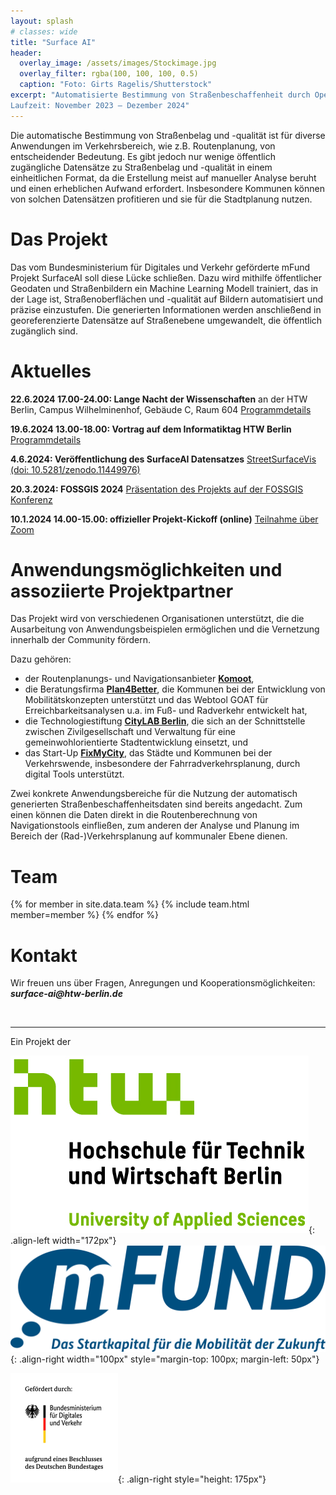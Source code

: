 ```yaml
---
layout: splash
# classes: wide
title: "Surface AI"
header:
  overlay_image: /assets/images/Stockimage.jpg
  overlay_filter: rgba(100, 100, 100, 0.5)
  caption: "Foto: Girts Ragelis/Shutterstock"
excerpt: "Automatisierte Bestimmung von Straßenbeschaffenheit durch Open Data und Machine Learning <br> <br> 
Laufzeit: November 2023 – Dezember 2024"
---
```


<!-- Laufzeit: November 2023 – Dezember 2024
{: .text-center} -->

Die automatische Bestimmung von Straßenbelag und -qualität ist für diverse Anwendungen im Verkehrsbereich, wie z.B. Routenplanung, von entscheidender Bedeutung. Es gibt jedoch nur wenige öffentlich zugängliche Datensätze zu Straßenbelag und -qualität in einem einheitlichen Format, da die Erstellung meist auf manueller Analyse beruht und einen erheblichen Aufwand erfordert. Insbesondere Kommunen können von solchen Datensätzen profitieren und sie für die Stadtplanung nutzen.

# Das Projekt 
Das vom Bundesministerium für Digitales und Verkehr geförderte mFund Projekt SurfaceAI  soll diese Lücke schließen. Dazu wird mithilfe öffentlicher Geodaten und Straßenbildern ein Machine Learning Modell trainiert, das in der Lage ist, Straßenoberflächen und -qualität auf Bildern automatisiert und präzise einzustufen. Die generierten Informationen werden anschließend in georeferenzierte Datensätze auf Straßenebene umgewandelt, die öffentlich zugänglich sind.

# Aktuelles

**22.6.2024 17.00-24.00: Lange Nacht der Wissenschaften** an der HTW Berlin, Campus Wilhelminenhof, Gebäude C, Raum 604 [Programmdetails](https://events.htw-berlin.de/hochschule/lange-nacht-der-wissenschaften/)

**19.6.2024 13.00-18.00: Vortrag auf dem Informatiktag HTW Berlin** [Programmdetails](https://events.htw-berlin.de/karriere/informatiktag/)

**4.6.2024: Veröffentlichung des SurfaceAI Datensatzes** [StreetSurfaceVis (doi: 10.5281/zenodo.11449976)](https://zenodo.org/records/11449977)


**20.3.2024: FOSSGIS 2024** [Präsentation des Projekts auf der FOSSGIS Konferenz](https://pretalx.com/fossgis2024/talk/MHTEAN/)

**10.1.2024 14.00-15.00: offizieller Projekt-Kickoff (online)**
[Teilnahme über Zoom](https://htw-berlin.zoom-x.de/j/63436322281?pwd=cE5iWm1DbmJ1TzFwdWNmTDNEdW93QT09)

# Anwendungsmöglichkeiten und assoziierte Projektpartner
Das Projekt wird von verschiedenen Organisationen unterstützt, die die Ausarbeitung von Anwendungsbeispielen ermöglichen und die Vernetzung innerhalb der Community fördern. 

Dazu gehören:
- der Routenplanungs- und Navigationsanbieter [**Komoot**](https://www.komoot.de/),  
- die Beratungsfirma [**Plan4Better**](https://plan4better.de/), die Kommunen bei der Entwicklung von Mobilitätskonzepten unterstützt und das Webtool GOAT für Erreichbarkeitsanalysen u.a. im Fuß- und Radverkehr entwickelt hat,
- die Technologiestiftung [**CityLAB Berlin**](https://citylab-berlin.org/de/start/), die sich an der Schnittstelle zwischen Zivilgesellschaft und Verwaltung für eine gemeinwohlorientierte Stadtentwicklung einsetzt, und
- das Start-Up [**FixMyCity**](https://www.fixmycity.de/), das Städte und Kommunen bei der Verkehrswende, insbesondere der Fahrradverkehrsplanung, durch digital Tools unterstützt. 

Zwei konkrete Anwendungsbereiche für die Nutzung der automatisch generierten Straßenbeschaffenheitsdaten sind bereits angedacht. Zum einen können die Daten direkt in die Routenberechnung von Navigationstools einfließen, zum anderen der Analyse und Planung im Bereich der (Rad-)Verkehrsplanung auf kommunaler Ebene dienen.

# Team

{% for member in site.data.team %}
  {% include team.html member=member %}
{% endfor %}

# Kontakt
<!-- &#x2011; non-break hyphen character -->
Wir freuen uns über Fragen, Anregungen und Kooperationsmöglichkeiten: ***surface&#x2011;ai@htw&#x2011;berlin.de***

&nbsp;

---

<!-- <font size="5"> Ein Projekt der </font> -->
Ein Projekt der

![HTW_Logo](/assets/images/S04_HTW_Berlin_Logo_pos_FARBIG_RGB.jpg){: .align-left width="172px"}
![mFUND_Logo](/assets/images/mFUND_Logo_Mobilitaet_RGB.png){: .align-right width="100px" style="margin-top: 100px; margin-left: 50px"}
<!-- BMDV_Logo height="175px" was ignored -->
![BMDV_Logo](/assets/images/BMDV_Fz_2021_Web_Farbe_de.gif){: .align-right style="height: 175px"}
